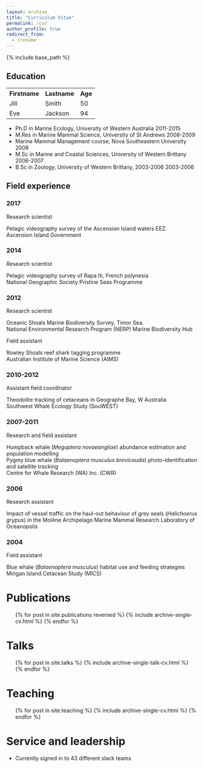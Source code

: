 ```yaml
---
layout: archive
title: "Curriculum Vitae"
permalink: /cv/
author_profile: true
redirect_from:
  - /resume
---
```


{% include base_path %}

<h2 class="cvsection"> Education</h2>


<table style="width:100%">
  <tr>
    <th>Firstname</th>
    <th>Lastname</th>
    <th>Age</th>
  </tr>
  <tr>
    <td>Jill</td>
    <td>Smith</td>
    <td>50</td>
  </tr>
  <tr>
    <td>Eve</td>
    <td>Jackson</td>
    <td>94</td>
  </tr>
</table>

* Ph.D in Marine Ecology, University of Western Australia <span class="cvyear">2011-2015</span>
* M.Res in Marine Mammal Science, University of St Andrews <span class="cvyear">2008-2009</span>
* Marine Mammal Management course, Nova Southeastern University <span class="cvyear">2008</span>
* M.Sc in Marine and Coastal Sciences, University of Western Brittany <span class="cvyear">2006-2007</span>
* B.Sc in Zoology, University of Western Brittany, 2003-2006 <span class="cvyear">2003-2006</span>

<h2 class="cvsection"> Field experience</h2>

<h3 class="cvyear"> 2017</h3>

<p class="cvrole">Research scientist</p>
Pelagic videography survey of the Ascension Island waters EEZ.<br>
<span class="cvwho">Ascension Island Government</span>

<h3 class="cvyear"> 2014</h3>

<p class="cvrole">Research scientist</p>
Pelagic videography survey of Rapa Iti, French polynesia<br>
<span class="cvwho">National Geographic Society Pristine Seas Programme</span>

<h3 class="cvyear"> 2012</h3>

<p class="cvrole">Research scientist</p>
Oceanic Shoals Marine Biodiversity Survey, Timor Sea.<br>
<span class="cvwho">National Environmental Research Program (NERP) Marine Biodiversity Hub</span>

<p class="cvrole">Field assistant</p>
Rowley Shoals reef shark tagging programme<br>
<span class="cvwho">Australian Institute of Marine Science (AIMS)</span>

<h3 class="cvyear"> 2010-2012</h3>

<p class="cvrole">Assistant field coordinator</p>
Theodolite tracking of cetaceans in Geographe Bay, W Australia<br>
<span class="cvwho">Southwest Whale Ecology Study (SouWEST)</span>

<h3 class="cvyear"> 2007-2011</h3>

<p class="cvrole">Research and field assistant</p>
Humpback whale (<em>Megaptera novaeangliae</em>) abundance estimation and population modelling<br>
Pygmy blue whale (<em>Balaenoptera musculus brevicauda</em>) photo-identification and satellite tracking<br>
<span class="cvwho">Centre for Whale Research (WA) Inc. (CWR)</span>

<h3 class="cvyear"> 2006</h3>

<p class="cvrole">Research assistant</p>
Impact of vessel traffic on the haul-out behaviour of grey seals (<em>Halichoerus grypus</em>) in the Molène Archipelago
<span class="cvwho">Marine Mammal Research Laboratory of Oceanopolis</span>

<h3 class="cvyear"> 2004</h3>

<p class="cvrole">Field assistant</p>
Blue whale (<em>Balaenoptera musculus</em>) habitat use and feeding strategies<br>
<span class="cvwho">Mingan Island Cetacean Study (MICS)</span>


Publications
======
  <ul>{% for post in site.publications reversed %}
    {% include archive-single-cv.html %}
  {% endfor %}</ul>

Talks
======
  <ul>{% for post in site.talks %}
    {% include archive-single-talk-cv.html %}
  {% endfor %}</ul>

Teaching
======
  <ul>{% for post in site.teaching %}
    {% include archive-single-cv.html %}
  {% endfor %}</ul>

Service and leadership
======
* Currently signed in to 43 different slack teams
